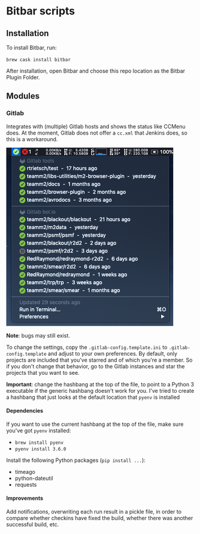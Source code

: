 # Bitbar scripts

## Installation
To install Bitbar, run:

`brew cask install bitbar`

After installation, open Bitbar and choose this repo location as the Bitbar Plugin Folder.

## Modules

### Gitlab
Integrates with (multiple) Gitlab hosts and shows the status like CCMenu does. At the moment, Gitlab does not offer a `cc.xml` that Jenkins does, so this is a workaround.

![](.assets/gitlab.png)

**Note**: bugs may still exist.

To change the settings, copy the `.gitlab-config.template.ini` to `.gitlab-config.template` and adjust to your own preferences. By default, only projects are included that you've starred and of which you're a member. So if you don't change that behavior, go to the Gitlab instances and star the projects that you want to see.

**Important**: change the hashbang at the top of the file, to point to a Python 3 executable if the generic hashbang doesn't work for you. I've tried to create a hashbang that just looks at the default location that `pyenv` is installed

#### Dependencies

If you want to use the current hashbang at the top of the file, make sure you've got `pyenv` installed:

- `brew install pyenv`
- `pyenv install 3.6.0`

Install the following Python packages (`pip install ...`):
- timeago
- python-dateutil
- requests

#### Improvements

Add notifications, overwriting each run result in a pickle file, in order to compare whether checkins have fixed the build, whether there was another successful build, etc.
